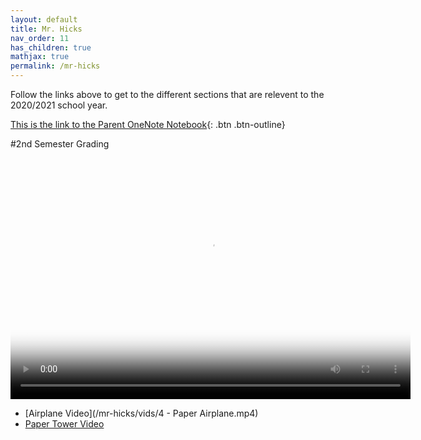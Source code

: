 ```yaml
---
layout: default
title: Mr. Hicks
nav_order: 11
has_children: true
mathjax: true
permalink: /mr-hicks
---
```

Follow the links above to get to the different sections that are relevent to the 2020/2021 school year.

[This is the link to the Parent OneNote Notebook](https://usd475-my.sharepoint.com/:o:/g/personal/jeffreyhicks_usd475_org/Ev5RzL1Le8xOiJYuyba-qp0BUFaSZUgUYlGMzjUSEZt0ag?e=igjaJ0){: .btn .btn-outline}

#2nd Semester Grading
<video width="640" height="400"
       poster="/mr-hicks/vids/Grading.png"
       controls>
  <source src="/mr-hicks/vids/Grading.mp4" type="video/mp4">
</video>

  * [Airplane Video](/mr-hicks/vids/4 - Paper Airplane.mp4)
  * [Paper Tower Video](/mr-hicks/vids/PaperTower.mp4)